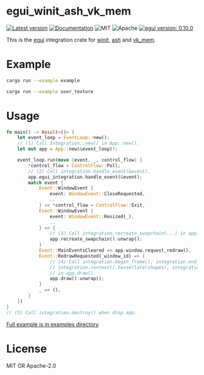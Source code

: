 # egui_winit_ash_vk_mem

[![Latest version](https://img.shields.io/crates/v/egui_winit_ash_vk_mem.svg)](https://crates.io/crates/egui_winit_ash_vk_mem)
[![Documentation](https://docs.rs/egui_winit_ash_vk_mem/badge.svg)](https://docs.rs/egui_winit_ash_vk_mem)
![MIT](https://img.shields.io/badge/license-MIT-blue.svg)
![Apache](https://img.shields.io/badge/license-Apache-blue.svg)
[![egui version: 0.10.0](https://img.shields.io/badge/egui%20version-0.10.0-orange)](https://docs.rs/egui/0.10.0/egui/index.html)

This is the [egui](https://github.com/emilk/egui) integration crate for
[winit](https://github.com/rust-windowing/winit), [ash](https://github.com/MaikKlein/ash)
and [vk_mem](https://github.com/gwihlidal/vk-mem-rs).

# Example

```sh
cargo run --example example
```

```sh
cargo run --example user_texture
```

# Usage

```rust
fn main() -> Result<()> {
    let event_loop = EventLoop::new();
    // (1) Call Integration::new() in App::new().
    let mut app = App::new(&event_loop)?;

    event_loop.run(move |event, _, control_flow| {
        *control_flow = ControlFlow::Poll;
        // (2) Call integration.handle_event(&event).
        app.egui_integration.handle_event(&event);
        match event {
            Event::WindowEvent {
                event: WindowEvent::CloseRequested,
                ..
            } => *control_flow = ControlFlow::Exit,
            Event::WindowEvent {
                event: WindowEvent::Resized(_),
                ..
            } => {
                // (3) Call integration.recreate_swapchain(...) in app.recreate_swapchain().
                app.recreate_swapchain().unwrap();
            }
            Event::MainEventsCleared => app.window.request_redraw(),
            Event::RedrawRequested(_window_id) => {
                // (4) Call integration.begin_frame(), integration.end_frame(&mut window),
                // integration.context().tessellate(shapes), integration.paint(...)
                // in app.draw().
                app.draw().unwrap();
            }
            _ => (),
        }
    })
}
// (5) Call integration.destroy() when drop app.
```

[Full example is in examples directory](https://github.com/MatchaChoco010/egui_winit_ash_vk_mem/tree/main/examples/example)

# License

MIT OR Apache-2.0
